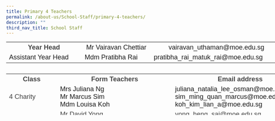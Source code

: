 ```yaml
---
title: Primary 4 Teachers
permalink: /about-us/School-Staff/primary-4-teachers/
description: ""
third_nav_title: School Staff
---
```

<table class="iveo_table ives_tab_simple ive_eobj_center" style="width: 751px; height: 71px;">

<tbody>

<tr>

<th style="width: 211px;"><font size="4" face="arial, sans-serif"><font color="#444444">Year Head</font></font></th>

<th style="width: 191px;"><font size="4" face="arial, sans-serif"><span style="font-weight: normal;">Mr Vairavan Chettiar</span><span style="font-weight: normal;"></span>  
</font></th>

<th style="width: 349px;"><font size="4" face="arial, sans-serif" style=""><span style="font-weight: 400;">vairavan_uthaman</span><span style="font-weight: normal;">@moe.edu.sg</span></font></th>

</tr>

<tr>

<td><font size="4" face="arial, sans-serif">Assistant Year Head&nbsp;</font></td>

<td><font size="4" face="arial, sans-serif">Mdm Pratibha Rai</font></td>

<td><font size="4" face="arial, sans-serif">pratibha_rai_matuk_rai@moe.edu.sg</font></td>

</tr>

</tbody>

</table>

<table class="iveo_table ives_tab_simple ive_eobj_center" style="width: 822.4px; height: 113px;">

<tbody>

<tr>

<th style="width: 131px;"><font size="4" face="arial, sans-serif" color="#444444">Class</font></th>

<th style="width: 328px;"><font size="4" face="arial, sans-serif" color="#444444">Form Teachers</font></th>

<th style="width: 301px;"><font size="4" face="arial, sans-serif" color="#444444">Email address</font></th>

</tr>

<tr>

<td><font size="4" face="arial, sans-serif" color="#444444">4 Charity&nbsp;</font></td>

<td><font face="arial, sans-serif" size="4">Mrs Juliana Ng<br>Mr Marcus Sim<br> Mdm Louisa Koh</font></td>

<td><font face="arial, sans-serif" size="4">juliana_natalia_lee_osman@moe.edu.sg<br>sim_ming_quan_marcus@moe.edu.sg<br>koh_kim_lian_a@moe.edu.sg</font></td>

</tr>

<tr>

<td><font size="4" face="arial, sans-serif" color="#444444">4 Faith</font></td>

<td><font size="4" face="arial, sans-serif" color="#444444"><span lang="EN-SG" style="line-height: 107%;"></span><span lang="EN-SG" class="">Mr David Yong<br>Ms Tan Shuling 
<br>Mdm Nurafizah Othman  
</span></font></td>

<td><font size="4" face="arial, sans-serif" color="#444444"><span lang="EN-SG" style="line-height: 107%;"></span>yong_heng_sai@moe.edu.sg <br>tan_shuling@moe.edu.sg 
<br>nurafizah_othman@moe.edu.sg  
</font></td>

</tr>

<tr>

<td><font size="4" face="arial, sans-serif" color="#444444">4 Grace</font></td>

<td><font size="4" face="arial, sans-serif" color="#444444"><span lang="EN-SG" style="line-height: 107%;"></span><span lang="EN-SG" class=""></span>Mr Terence Wong
<span lang="EN-SG" style="line-height: 107%;"></span><span lang="EN-SG" class=""></span><br>Miss Angela Koh Min Min<br>Mdm Pouline Paul  
</font></td>

<td><font size="4" face="arial, sans-serif" color="#444444"><span lang="EN-SG" style="line-height: 107%;"></span>wong_wing_yew@moe.edu.sg  
koh_minmin_angela@moe.edu.sg <br> paul_pouline@moe.edu.sg
</font></td>

</tr>

<tr>

<td><font size="4" face="arial, sans-serif" color="#444444">4 Hope</font></td>

<td><font size="4" face="arial, sans-serif">Mr Chew Wei<br>Mr Raymond Quake  
<span style="color: rgb(68, 68, 68);"><br>Mdm Lee Xin Yee</span><font color="#444444"><span lang="EN-SG" class="">  
</span></font></font></td>

<td><font size="4" face="arial, sans-serif">chew_wei@moe.edu.sg<br>quake_kheok_meng_raymond@moe.edu.sg  
<font color="#444444">lee_xin_yi@moe.edu.sg  
</font></font></td>

</tr>

<tr>

<td><font size="4" face="arial, sans-serif" color="#444444">4 Joy</font></td>

<td><font face="arial, sans-serif" size="4">Mr Gene Lim  
<span style="color: rgb(68, 68, 68);"></span><br>Mdm Salimah Mohd</font></td>

<td><font size="4" face="arial, sans-serif">lim_yong_seng_gene@moe.edu.sg</font><font size="4" face="arial, sans-serif" color="#444444"><span lang="EN-SG" style="line-height: 107%;"></span>  
salimah_mohd_haniffa@moe.edu.sg  
</font></td>

</tr>

<tr>

<td><font size="4" face="arial, sans-serif" color="#444444">4 Wisdom</font></td>

<td><font size="4" face="arial, sans-serif">Mrs Safi Shirbeen  
<span lang="EN-SG" style="color: rgb(68, 68, 68); line-height: 19.26px;"></span><span lang="EN-SG" class="" style="color: rgb(68, 68, 68);"></span><span style="color: rgb(68, 68, 68);"><br>Mr Patrick Shiu</span></font></td>

<td><font size="4" face="arial, sans-serif">shamsulbadariah_hussein@moe.edu.sg  
<span style="color: rgb(68, 68, 68);">shiu_kwok_tung@moe.edu.sg</span></font></td>

</tr>

</tbody>

</table>